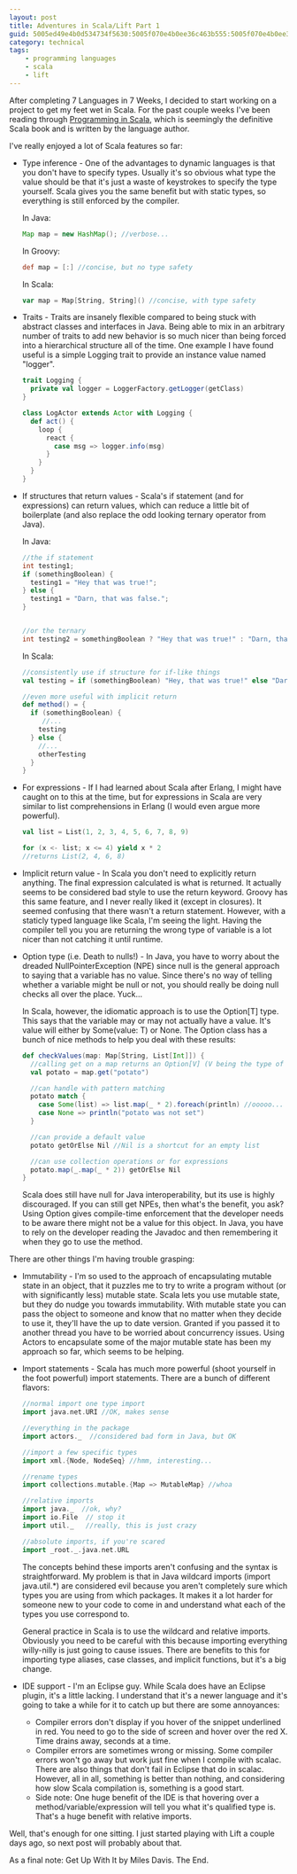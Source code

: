 ```yaml
---
layout: post
title: Adventures in Scala/Lift Part 1
guid: 5005ed49e4b0d534734f5630:5005f070e4b0ee36c463b555:5005f070e4b0ee36c463b595
category: technical
tags:
    - programming languages
    - scala
    - lift
---
```

After completing 7 Languages in 7 Weeks, I decided to start working on a project to get my feet wet in Scala.  For the past couple weeks I've been reading through [Programming in Scala](http://www.amazon.com/Programming-Scala-Comprehensive-Step-step/dp/0981531601), which is seemingly the definitive Scala book and is written by the language author.

I've really enjoyed a lot of Scala features so far:

- Type inference -  One of the advantages to dynamic languages is that you don't have to specify types.  Usually it's so obvious what type the value should be that it's just a waste of keystrokes to specify the type yourself.  Scala gives you the same benefit but with static types, so everything is still enforced by the compiler.

  In Java:
  ```java
  Map map = new HashMap(); //verbose...
  ```

  In Groovy:
  ```groovy
  def map = [:] //concise, but no type safety
  ```
  In Scala:

  ```scala
  var map = Map[String, String]() //concise, with type safety
  ```
- Traits - Traits are insanely flexible compared to being stuck with abstract classes and interfaces in Java.  Being able to mix in an arbitrary number of traits to add new behavior is so much nicer than being forced into a hierarchical structure all of the time.  One example I have found useful is a simple Logging trait to provide an instance value named "logger".
  ```scala
  trait Logging {
    private val logger = LoggerFactory.getLogger(getClass)
  }

  class LogActor extends Actor with Logging {
    def act() {
      loop {
        react {
          case msg => logger.info(msg)
        }
      }
    }
  }
  ```
- If structures that return values - Scala's if statement (and for expressions) can return values, which can reduce a little bit of boilerplate (and also replace the odd looking ternary operator from Java).

  In Java:
  ```java
  //the if statement
  int testing1;
  if (somethingBoolean) {
    testing1 = "Hey that was true!";
  } else {
    testing1 = "Darn, that was false.";
  }


  //or the ternary
  int testing2 = somethingBoolean ? "Hey that was true!" : "Darn, that was false.";
  ```

  In Scala:
  ```scala
  //consistently use if structure for if-like things
  val testing = if (somethingBoolean) "Hey, that was true!" else "Darn, that was false."

  //even more useful with implicit return
  def method() = {
    if (somethingBoolean) {
       //...
      testing
    } else {
      //...
      otherTesting
    }
  }
  ```
- For expressions - If I had learned about Scala after Erlang, I might have caught on to this at the time, but for expressions in Scala are very similar to list comprehensions in Erlang (I would even argue more powerful).
  ```scala
  val list = List(1, 2, 3, 4, 5, 6, 7, 8, 9)

  for (x <- list; x <= 4) yield x * 2
  //returns List(2, 4, 6, 8)
  ```
- Implicit return value - In Scala you don't need to explicitly return anything.  The final expression calculated is what is returned.  It actually seems to be considered bad style to use the return keyword.  Groovy has this same feature, and I never really liked it (except in closures).  It seemed confusing that there wasn't a return statement.  However, with a staticly typed language like Scala, I'm seeing the light.  Having the compiler tell you you are returning the wrong type of variable is a lot nicer than not catching it until runtime.
- Option type (i.e. Death to nulls!) - In Java, you have to worry about the dreaded NullPointerException (NPE) since null is the general approach to saying that a variable has no value.  Since there's no way of telling whether a variable might be null or not, you should really be doing null checks all over the place.  Yuck...

  In Scala, however, the idiomatic approach is to use the Option[T] type.  This says that the variable may or may not actually have a value.  It's value will either by Some(value: T) or None.  The Option class has a bunch of nice methods to help you deal with these results:
  ```scala
  def checkValues(map: Map[String, List[Int]]) {
    //calling get on a map returns an Option[V] (V being the type of the values in the map)
    val potato = map.get("potato")

    //can handle with pattern matching
    potato match {
      case Some(list) => list.map(_ * 2).foreach(println) //ooooo... type safety
      case None => println("potato was not set")
    }

    //can provide a default value
    potato getOrElse Nil //Nil is a shortcut for an empty list

    //can use collection operations or for expressions
    potato.map(_.map(_ * 2)) getOrElse Nil
  }
  ```

  Scala does still have null for Java interoperability, but its use is highly discouraged.  If you can still get NPEs, then what's the benefit, you ask?  Using Option gives compile-time enforcement that the developer needs to be aware  there might not be a value for this object.  In Java, you have to rely on the developer reading the Javadoc and then remembering it when they go to use the method.

There are other things I'm having trouble grasping:

- Immutability - I'm so used to the approach of encapsulating mutable state in an object, that it puzzles me to try to write a program without (or with significantly less) mutable state.  Scala lets you use mutable state, but they do nudge you towards immutability.  With mutable state you can pass the object to someone and know that no matter when they decide to use it, they'll have the up to date version.  Granted if you passed it to another thread you have to be worried about concurrency issues.  Using Actors to encapsulate some of the major mutable state has been my approach so far, which seems to be helping.
- Import statements - Scala has much more powerful (shoot yourself in the foot powerful) import statements.  There are a bunch of different flavors:
  ```scala
  //normal import one type import
  import java.net.URI //OK, makes sense

  //everything in the package
  import actors._  //considered bad form in Java, but OK

  //import a few specific types
  import xml.{Node, NodeSeq} //hmm, interesting...

  //rename types
  import collections.mutable.{Map => MutableMap} //whoa

  //relative imports
  import java._  //ok, why?
  import io.File  // stop it
  import util._   //really, this is just crazy

  //absolute imports, if you're scared
  import _root._.java.net.URL
  ```

  The concepts behind these imports aren't confusing and the syntax is straightforward.  My problem is that in Java wildcard imports (import java.util.*) are considered evil because you aren't completely sure which types you are using from which packages.  It makes it a lot harder for someone new to your code to come in and understand what each of the types you use correspond to.

  General practice in Scala is to use the wildcard and relative imports.  Obviously you need to be careful with this because importing everything willy-nilly is just going to cause issues.  There are benefits to this for importing type aliases, case classes, and implicit functions, but it's a big change.
- IDE support - I'm an Eclipse guy.  While Scala does have an Eclipse plugin, it's a little lacking.  I understand that it's a newer language and it's going to take a while for it to catch up but there are some annoyances:
    - Compiler errors don't display if you hover of the snippet underlined in red.  You need to go to the side of screen and hover over the red X.  Time drains away, seconds at a time.
    - Compiler errors are sometimes wrong or missing.  Some compiler errors won't go away but work just fine when I compile with scalac.  There are also things that don't fail in Eclipse that do in scalac.  However, all in all, something is better than nothing, and considering how slow Scala compilation is, something is a good start.
    - Side note: One huge benefit of the IDE is that hovering over a method/variable/expression will tell you what it's qualified type is.  That's a huge benefit with relative imports.

Well, that's enough for one sitting.  I just started playing with Lift a couple days ago, so next post will probably about that.

As a final note: Get Up With It by Miles Davis.  The End.
